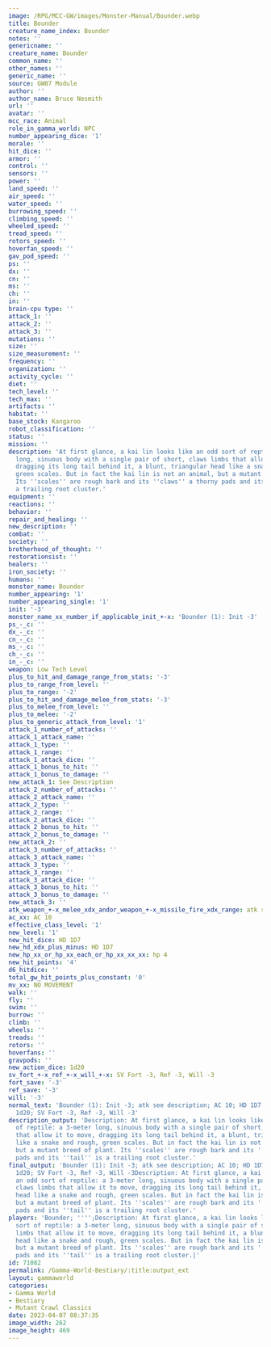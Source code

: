 ```yaml
---
image: /RPG/MCC-GW/images/Monster-Manual/Bounder.webp
title: Bounder
creature_name_index: Bounder
notes: ''
genericname: ''
creature_name: Bounder
common_name: ''
other_names: ''
generic_name: ''
source: GW07 Module
author: ''
author_name: Bruce Nesmith
url: ''
avatar: ''
mcc_race: Animal
role_in_gamma_world: NPC
number_appearing_dice: '1'
morale: ''
hit_dice: ''
armor: ''
control: ''
sensors: ''
power: ''
land_speed: ''
air_speed: ''
water_speed: ''
burrowing_speed: ''
climbing_speed: ''
wheeled_speed: ''
tread_speed: ''
rotors_speed: ''
hoverfan_speed: ''
gav_pod_speed: ''
ps: ''
dx: ''
cn: ''
ms: ''
ch: ''
in: ''
brain-cpu type: ''
attack_1: ''
attack_2: ''
attack_3: ''
mutations: ''
size: ''
size_measurement: ''
frequency: ''
organization: ''
activity_cycle: ''
diet: ''
tech_level: ''
tech_max: ''
artifacts: ''
habitat: ''
base_stock: Kangaroo
robot_classification: ''
status: ''
mission: ''
description: 'At first glance, a kai lin looks like an odd sort of reptile: a 3-meter
  long, sinuous body with a single pair of short, claws limbs that allow it to move,
  dragging its long tail behind it, a blunt, triangular head like a snake and rough,
  green scales. But in fact the kai lin is not an animal, but a mutant breed of plant.
  Its ''scales'' are rough bark and its ''claws'' a thorny pads and its ''tail'' is
  a trailing root cluster.'
equipment: ''
reactions: ''
behavior: ''
repair_and_healing: ''
new_description: ''
combat: ''
society: ''
brotherhood_of_thought: ''
restorationsist: ''
healers: ''
iron_society: ''
humans: ''
monster_name: Bounder
number_appearing: '1'
number_appearing_single: '1'
init: '-3'
monster_name_xx_number_if_applicable_init_+-x: 'Bounder (1): Init -3'
ps_-_c: ''
dx_-_c: ''
cn_-_c: ''
ms_-_c: ''
ch_-_c: ''
in_-_c: ''
weapon: Low Tech Level
plus_to_hit_and_damage_range_from_stats: '-3'
plus_to_range_from_level: ''
plus_to_range: '-2'
plus_to_hit_and_damage_melee_from_stats: '-3'
plus_to_melee_from_level: ''
plus_to_melee: '-2'
plus_to_generic_attack_from_level: '1'
attack_1_number_of_attacks: ''
attack_1_attack_name: ''
attack_1_type: ''
attack_1_range: ''
attack_1_attack_dice: ''
attack_1_bonus_to_hit: ''
attack_1_bonus_to_damage: ''
new_attack_1: See Description
attack_2_number_of_attacks: ''
attack_2_attack_name: ''
attack_2_type: ''
attack_2_range: ''
attack_2_attack_dice: ''
attack_2_bonus_to_hit: ''
attack_2_bonus_to_damage: ''
new_attack_2: ''
attack_3_number_of_attacks: ''
attack_3_attack_name: ''
attack_3_type: ''
attack_3_range: ''
attack_3_attack_dice: ''
attack_3_bonus_to_hit: ''
attack_3_bonus_to_damage: ''
new_attack_3: ''
atk_weapon_+-x_melee_xdx_andor_weapon_+-x_missile_fire_xdx_range: atk see description
ac_xx: AC 10
effective_class_level: '1'
new_level: '1'
new_hit_dice: HD 1D7
new_hd_xdx_plus_minus: HD 1D7
new_hp_xx_or_hp_xx_each_or_hp_xx_xx_xx: hp 4
new_hit_points: '4'
d6_hitdice: ''
total_gw_hit_points_plus_constant: '0'
mv_xx: NO MOVEMENT
walk: ''
fly: ''
swim: ''
burrow: ''
climb: ''
wheels: ''
treads: ''
rotors: ''
hoverfans: ''
gravpods: ''
new_action_dice: 1d20
sv_fort_+-x_ref_+-x_will_+-x: SV Fort -3, Ref -3, Will -3
fort_save: '-3'
ref_save: '-3'
will: '-3'
normal_text: 'Bounder (1): Init -3; atk see description; AC 10; HD 1D7 hp 4; NO MOVEMENT;
  1d20; SV Fort -3, Ref -3, Will -3'
description_output: 'Description: At first glance, a kai lin looks like an odd sort
  of reptile: a 3-meter long, sinuous body with a single pair of short, claws limbs
  that allow it to move, dragging its long tail behind it, a blunt, triangular head
  like a snake and rough, green scales. But in fact the kai lin is not an animal,
  but a mutant breed of plant. Its ''scales'' are rough bark and its ''claws'' a thorny
  pads and its ''tail'' is a trailing root cluster.'
final_output: 'Bounder (1): Init -3; atk see description; AC 10; HD 1D7 hp 4; NO MOVEMENT;
  1d20; SV Fort -3, Ref -3, Will -3Description: At first glance, a kai lin looks like
  an odd sort of reptile: a 3-meter long, sinuous body with a single pair of short,
  claws limbs that allow it to move, dragging its long tail behind it, a blunt, triangular
  head like a snake and rough, green scales. But in fact the kai lin is not an animal,
  but a mutant breed of plant. Its ''scales'' are rough bark and its ''claws'' a thorny
  pads and its ''tail'' is a trailing root cluster.'
players: 'Bounder; '''';Description: At first glance, a kai lin looks like an odd
  sort of reptile: a 3-meter long, sinuous body with a single pair of short, claws
  limbs that allow it to move, dragging its long tail behind it, a blunt, triangular
  head like a snake and rough, green scales. But in fact the kai lin is not an animal,
  but a mutant breed of plant. Its ''scales'' are rough bark and its ''claws'' a thorny
  pads and its ''tail'' is a trailing root cluster.|'
id: 71082
permalink: /Gamma-World-Bestiary/:title:output_ext
layout: gammaworld
categories:
- Gamma World
- Bestiary
- Mutant Crawl Classics
date: 2023-04-07 08:37:35
image_width: 262
image_height: 469
---
```

